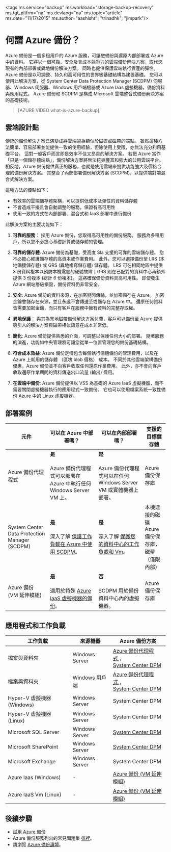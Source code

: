 <properties
    pageTitle="何謂 Azure 備份？ | Microsoft Azure"
    description="您可以使用 Azure 備份和復原服務，從 Windows 伺服器、 Windows 用戶端電腦、 SCDPM 伺服器或 Azure 虛擬機器備份和還原資料與應用程式。"
    services="backup"
    documentationCenter=""
    authors="trinadhk"
    manager="shreeshd"
    editor="tysonn"
    keywords="backup and restore; recovery services"/>

<tags
    ms.service="backup"
    ms.workload="storage-backup-recovery"
    ms.tgt_pltfrm="na"
    ms.devlang="na"
    ms.topic="article"
    ms.date="11/17/2015"
    ms.author="aashishr"; "trinadhk"; "jimpark"/>

# 何謂 Azure 備份？
Azure 備份是一個多租用戶的 Azure 服務，可讓您備份與還原內部部署或 Azure 中的資料。 它將以一個可靠、安全及具成本競爭力的雲端備份解決方案，取代您現有的內部部署或異地備份解決方案。 同時也提供保護雲端執行資產的彈性。 Azure 備份是以可調整、持久和高可用性的世界級基礎結構為建置基礎。 您可以使用此解決方案，從 System Center Data Protection Manager (SCDPM) 伺服器、Windows 伺服器、Windows 用戶端機器或 Azure Iaas 虛擬機器，備份資料與應用程式。 Azure 備份和 SCDPM 是構成 Microsoft 雲端整合式備份解決方案的基礎技術。

> [AZURE.VIDEO what-is-azure-backup]

## 雲端設計點
傳統的備份解決方案已演變成將雲端視為類似於磁碟或磁帶的端點。 雖然這種方法簡單、容易部署並能提供一致的使用經驗，但除使用上受限，亦無法充分利用基礎平台。 這對一般客戶而言即是效率不佳又昂貴的解決方案。 若把 Azure 當作「只是一個儲存體端點」，備份解決方案將無法挖掘豐富和強大的公用雲端平台。 相反地，Azure 備份提供真正的服務，也就是使用雲端來提供功能強大及價格合理的備份解決方案。 其整合了內部部署備份解決方案 (SCDPM)，以提供端對端混合式解決方案。

這種方法的優點如下：

- 有效率的雲端儲存體架構，可以提供低成本及彈性的資料儲存體
- 不會造成干擾且會自動調整的服務，保證有高可用性
- 使用一致的方式在內部部署、混合式和 IaaS 部署中進行備份

此解決方案的主要功能如下：

1. **可靠的服務**︰ 採用 Azure 備份，您取得高可用性的備份服務。 服務為多租用戶，所以您不必擔心基礎計算或儲存體的管理。

2. **可靠的儲存體**: Azure 備份為基礎，受高度 Sla 支援的可靠的雲端儲存體。 您不必擔心維護儲存體的高資本或作業費用。 此外，您可以選擇備份至 LRS (本地備援儲存體) 或 GRS (異地複寫儲存體) 儲存體。 LRS 可在相同地區中提供 3 份資料複本以預防本機電腦的硬體故障；GRS 則在已配對的資料中心再額外提供 3 份複本 (總計 6 份複本)。 這將確保備份資料具高可用性。 即使發生 Azure 網站層級損毀，備份資料仍非常安全。

3. **安全**: Azure 備份的資料來源，在加密期間傳輸，並加密儲存在 Azure。  加密金鑰會儲存在來源，並且永遠不會傳送至或儲存在 Azure 中。 還原任何資料皆需要加密金鑰，而只有客戶在服務中擁有資料的完整存取權。

4. **異地保護**︰ 與其為異地磁帶備份解決方案付費，客戶可以備份至 Azure 提供吸引人的解決方案與磁帶相似語意在成本非常低。

5. **簡化**: Azure 備份提供熟悉的介面，可調整以保護任何大小的部署。  隨著服務的演進，功能如中央管理將可讓您從單一位置管理您的備份基礎結構。

6. **符合成本效益**: Azure 備份定價包含每個執行個體備份的管理費用，以及在 Azure 上耗用的儲存體 （區塊 blob 價格） 成本。  不同於其他雲端架構備份優惠，Azure 備份並不向客戶收取任何還原作業費用。 此外，亦不會向客戶收取還原作業期間的資料傳送出口流量 (輸出) 費用。

7. **在雲端中備份**: Azure 備份提供以 VSS 為基礎的 Azure IaaS 虛擬機器，而不需要關閉虛擬機器執行的應用程式一致備份。 它也可以使用檔案系統一致性備份 Azure 中的 Linux 虛擬機器。


## 部署案例
| 元件 | 可以在 Azure 中部署嗎？ | 可以在內部部署嗎？ | 支援的目標儲存體|
| --- | --- | --- | --- |
| Azure 備份代理程式 | **是** <br><br>Azure 備份代理程式可以部署在 Azure 中執行任何 Windows Server VM 上。 | **是** <br><br>Azure 備份代理程式可以在任何 Windows Server VM 或實體機器上部署。 | Azure 備份保存庫 |
| System Center Data Protection Manager (SCDPM) | **是** <br><br>深入了解 [保護工作負載在 Azure 中使用 SCDPM](http://blogs.technet.com/b/dpm/archive/2014/09/02/azure-iaas-workload-protection-using-data-protection-manager.aspx)。 | **是** <br><br>深入了解 [保護您的資料中心的工作負載和 Vm](https://technet.microsoft.com/en-us/library/hh758173.aspx)。 | 本機連接的磁碟<br>Azure 備份保存庫，<br>磁帶 （僅限內部） |
| Azure 備份 (VM 延伸模組) | **是** <br><br>適用於特殊 [Azure IaaS 虛擬機器的備份](backup-azure-vms-introduction.md)。 | **否** <br><br>SCDPM 用於備份資料中心內的虛擬機器。 | Azure 備份保存庫 |


## 應用程式和工作負載

| 工作負載 | 來源機器 | Azure 備份方案 |
| --- | --- |---|
| 檔案與資料夾 | Windows Server | [Azure 備份代理程式](backup-configure-vault.md),，<br> [System Center DPM](backup-azure-dpm-introduction.md) |
| 檔案與資料夾 | Windows 用戶端 | [Azure 備份代理程式](backup-configure-vault.md),，<br> [System Center DPM](backup-azure-dpm-introduction.md) |
| Hyper-V 虛擬機器 (Windows) | Windows Server | System Center DPM |
| Hyper-V 虛擬機器 (Linux) | Windows Server | System Center DPM |
| Microsoft SQL Server | Windows Server | [System Center DPM](backup-azure-backup-sql.md) |
| Microsoft SharePoint | Windows Server | [System Center DPM](backup-azure-backup-sharepoint.md) |
| Microsoft Exchange |  Windows Server | System Center DPM |
| Azure Iaas (Windows)|  - | [Azure 備份 (VM 延伸模組)](backup-azure-vms-introduction.md) |
| Azure IaaS Vm (Linux) | - | [Azure 備份 (VM 延伸模組)](backup-azure-vms-introduction.md) |


## 後續步驟
- [試用 Azure 備份](backup-try-azure-backup-in-10-mins.md)
- Azure 備份服務列出的常見問題集 [這裡](backup-azure-backup-faq.md)。
- 請瀏覽 [Azure 備份論壇](http://go.microsoft.com/fwlink/p/?LinkId=290933)。


